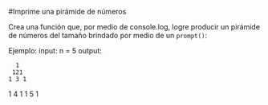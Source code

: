 #Imprime una pirámide de números

Crea una función que, por medio de console.log, logre producir un pirámide de
números del tamaño brindado por medio de un `prompt()`:  

Ejemplo:
input: n = 5
output:        

      1
     121
    1 3 1
   1  4  1
  1   5   1
